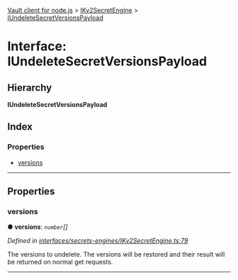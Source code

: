 [Vault client for node.js](../README.md) > [IKv2SecretEngine](../modules/ikv2secretengine.md) > [IUndeleteSecretVersionsPayload](../interfaces/ikv2secretengine.iundeletesecretversionspayload.md)

# Interface: IUndeleteSecretVersionsPayload

## Hierarchy

**IUndeleteSecretVersionsPayload**

## Index

### Properties

* [versions](ikv2secretengine.iundeletesecretversionspayload.md#versions)

---

## Properties

<a id="versions"></a>

###  versions

**● versions**: *`number`[]*

*Defined in [interfaces/secrets-engines/IKv2SecretEngine.ts:79](https://github.com/theogravity/vault-tacular/blob/fa3cc87/src/interfaces/secrets-engines/IKv2SecretEngine.ts#L79)*

The versions to undelete. The versions will be restored and their result will be returned on normal get requests.

___


